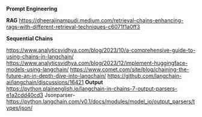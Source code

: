 **Prompt Engineering**


**RAG**
https://dheerajinampudi.medium.com/retrieval-chains-enhancing-rags-with-different-retrieval-techniques-c6071f1a0ff3

**Sequential Chains**

https://www.analyticsvidhya.com/blog/2023/10/a-comprehensive-guide-to-using-chains-in-langchain/
https://www.analyticsvidhya.com/blog/2023/12/implement-huggingface-models-using-langchain/
https://www.comet.com/site/blog/chaining-the-future-an-in-depth-dive-into-langchain/
https://github.com/langchain-ai/langchain/discussions/16421
**Output**
https://python.plainenglish.io/langchain-in-chains-7-output-parsers-e1a2cdd40cd3
Jsonparser- https://python.langchain.com/v0.1/docs/modules/model_io/output_parsers/types/json/

